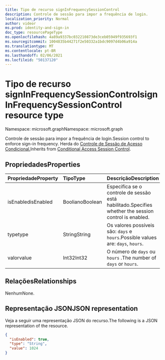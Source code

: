 ```yaml
---
title: Tipo de recurso signInFrequencySessionControl
description: Controle de sessão para impor a frequência de login.
localization_priority: Normal
author: videor
ms.prod: identity-and-sign-in
doc_type: resourcePageType
ms.openlocfilehash: 4a89a9337bc032210873de3ceb05949f935693f1
ms.sourcegitcommit: 1004835b44271f2e50332a1bdc9097d4b06a914a
ms.translationtype: MT
ms.contentlocale: pt-BR
ms.lasthandoff: 02/06/2021
ms.locfileid: "50137120"
---
```

# <a name="signinfrequencysessioncontrol-resource-type"></a><span data-ttu-id="45cb9-103">Tipo de recurso signInFrequencySessionControl</span><span class="sxs-lookup"><span data-stu-id="45cb9-103">signInFrequencySessionControl resource type</span></span>

<span data-ttu-id="45cb9-104">Namespace: microsoft.graph</span><span class="sxs-lookup"><span data-stu-id="45cb9-104">Namespace: microsoft.graph</span></span>

<span data-ttu-id="45cb9-105">Controle de sessão para impor a frequência de login.</span><span class="sxs-lookup"><span data-stu-id="45cb9-105">Session control to enforce sign-in frequency.</span></span> <span data-ttu-id="45cb9-106">Herda do [Controle de Sessão de Acesso Condicional.](conditionalaccesssessioncontrol.md)</span><span class="sxs-lookup"><span data-stu-id="45cb9-106">Inherits from [Conditional Access Session Control](conditionalaccesssessioncontrol.md).</span></span>

## <a name="properties"></a><span data-ttu-id="45cb9-107">Propriedades</span><span class="sxs-lookup"><span data-stu-id="45cb9-107">Properties</span></span>

| <span data-ttu-id="45cb9-108">Propriedade</span><span class="sxs-lookup"><span data-stu-id="45cb9-108">Property</span></span>     | <span data-ttu-id="45cb9-109">Tipo</span><span class="sxs-lookup"><span data-stu-id="45cb9-109">Type</span></span>        | <span data-ttu-id="45cb9-110">Descrição</span><span class="sxs-lookup"><span data-stu-id="45cb9-110">Description</span></span> |
|:-------------|:------------|:------------|
|<span data-ttu-id="45cb9-111">isEnabled</span><span class="sxs-lookup"><span data-stu-id="45cb9-111">isEnabled</span></span>     |<span data-ttu-id="45cb9-112">Booliano</span><span class="sxs-lookup"><span data-stu-id="45cb9-112">Boolean</span></span>      | <span data-ttu-id="45cb9-113">Especifica se o controle de sessão está habilitado.</span><span class="sxs-lookup"><span data-stu-id="45cb9-113">Specifies whether the session control is enabled.</span></span> |
|<span data-ttu-id="45cb9-114">type</span><span class="sxs-lookup"><span data-stu-id="45cb9-114">type</span></span>          |<span data-ttu-id="45cb9-115">String</span><span class="sxs-lookup"><span data-stu-id="45cb9-115">String</span></span>       | <span data-ttu-id="45cb9-116">Os valores possíveis são: `days` e `hours`.</span><span class="sxs-lookup"><span data-stu-id="45cb9-116">Possible values are: `days`, `hours`.</span></span>|
|<span data-ttu-id="45cb9-117">valor</span><span class="sxs-lookup"><span data-stu-id="45cb9-117">value</span></span>         |<span data-ttu-id="45cb9-118">Int32</span><span class="sxs-lookup"><span data-stu-id="45cb9-118">Int32</span></span>        | <span data-ttu-id="45cb9-119">O número de `days` ou `hours` .</span><span class="sxs-lookup"><span data-stu-id="45cb9-119">The number of `days` or `hours`.</span></span>|

## <a name="relationships"></a><span data-ttu-id="45cb9-120">Relações</span><span class="sxs-lookup"><span data-stu-id="45cb9-120">Relationships</span></span>

<span data-ttu-id="45cb9-121">Nenhum</span><span class="sxs-lookup"><span data-stu-id="45cb9-121">None.</span></span>

## <a name="json-representation"></a><span data-ttu-id="45cb9-122">Representação JSON</span><span class="sxs-lookup"><span data-stu-id="45cb9-122">JSON representation</span></span>

<span data-ttu-id="45cb9-123">Veja a seguir uma representação JSON do recurso.</span><span class="sxs-lookup"><span data-stu-id="45cb9-123">The following is a JSON representation of the resource.</span></span>

<!-- {
  "blockType": "resource",
  "optionalProperties": [

  ],
  "@odata.type": "microsoft.graph.signInFrequencySessionControl",
  "baseType": "microsoft.graph.conditionalAccessSessionControl"
}-->

```json
{
  "isEnabled": true,
  "type": "String",
  "value": 1024
}
```

<!-- uuid: 16cd6b66-4b1a-43a1-adaf-3a886856ed98
2019-02-04 14:57:30 UTC -->
<!-- {
  "type": "#page.annotation",
  "description": "signInFrequencySessionControl resource",
  "keywords": "",
  "section": "documentation",
  "tocPath": ""
}-->


